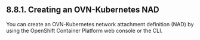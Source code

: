 ## 8.8.1. Creating an OVN-Kubernetes NAD

You can create an OVN-Kubernetes network attachment definition (NAD) by using the OpenShift Container Platform web console or the CLI.

<!-- image -->

